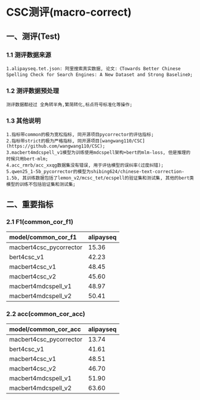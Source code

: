 # CSC测评(macro-correct)
## 一、测评(Test)
### 1.1 测评数据来源
``` 所有训练数据均来自公网或开源数据, 训练数据为1千万左右, 混淆词典较大;
1.alipayseq.tet.json: 阿里搜索真实数据, 论文:《Towards Better Chinese Spelling Check for Search Engines: A New Dataset and Strong Baseline》;
```
### 1.2 测评数据预处理
```
测评数据都经过 全角转半角,繁简转化,标点符号标准化等操作;
```

### 1.3 其他说明
```
1.指标带common的极为宽松指标, 同开源项目pycorrector的评估指标;
2.指标带strict的极为严格指标, 同开源项目[wangwang110/CSC](https://github.com/wangwang110/CSC);
3.macbert4mdcspell_v1模型为训练使用mdcspell架构+bert的mlm-loss, 但是推理的时候只用bert-mlm;
4.acc_rmrb/acc_xxqg数据集没有错误, 用于评估模型的误纠率(过度纠错);
5.qwen25_1-5b_pycorrector的模型为shibing624/chinese-text-correction-1.5b, 其训练数据包括了lemon_v2/mcsc_tet/ecspell的验证集和测试集, 其他的bert类模型的训练不包括验证集和测试集;
```


## 二、重要指标
### 2.1 F1(common_cor_f1)
| model/common_cor_f1     | alipayseq |
|:------------------------|:----------|
| macbert4csc_pycorrector | 15.36     |
| bert4csc_v1             | 42.23     | 
| macbert4csc_v1          | 48.45     |
| macbert4csc_v2          | 45.60     | 
| macbert4mdcspell_v1     | 48.97     | 
| macbert4mdcspell_v2     | 50.41     | 


### 2.2 acc(common_cor_acc)
| model/common_cor_acc    | alipayseq |
|:------------------------|:----------|
| macbert4csc_pycorrector | 13.74     |
| bert4csc_v1             | 41.61     | 
| macbert4csc_v1          | 48.51     |
| macbert4csc_v2          | 46.70     | 
| macbert4mdcspell_v1     | 51.90     | 
| macbert4mdcspell_v2     | 63.60     | 

